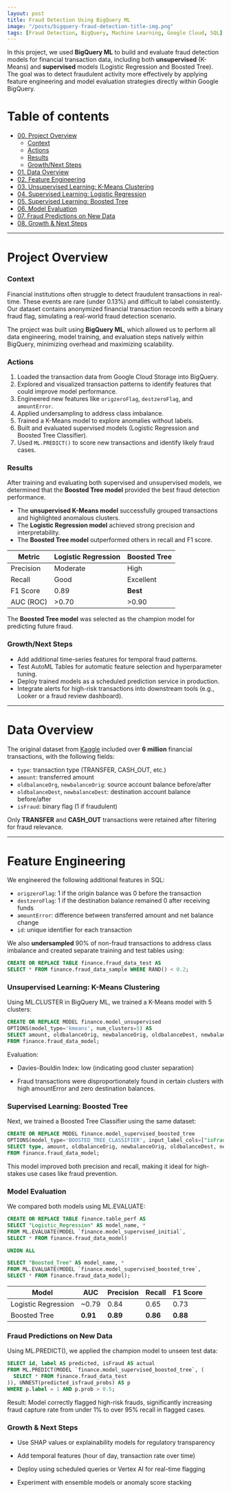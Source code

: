 ```yaml
---
layout: post
title: Fraud Detection Using BigQuery ML
image: "/posts/bigquery-fraud-detection-title-img.png"
tags: [Fraud Detection, BigQuery, Machine Learning, Google Cloud, SQL]
---
```


In this project, we used **BigQuery ML** to build and evaluate fraud detection models for financial transaction data, including both **unsupervised** (K-Means) and **supervised** models (Logistic Regression and Boosted Tree). The goal was to detect fraudulent activity more effectively by applying feature engineering and model evaluation strategies directly within Google BigQuery.

# Table of contents

- [00. Project Overview](#overview-main)
    - [Context](#overview-context)
    - [Actions](#overview-actions)
    - [Results](#overview-results)
    - [Growth/Next Steps](#overview-growth)
- [01. Data Overview](#data-overview)
- [02. Feature Engineering](#feature-engineering)
- [03. Unsupervised Learning: K-Means Clustering](#unsupervised-kmeans)
- [04. Supervised Learning: Logistic Regression](#supervised-logreg)
- [05. Supervised Learning: Boosted Tree](#supervised-boosted)
- [06. Model Evaluation](#model-evaluation)
- [07. Fraud Predictions on New Data](#model-prediction)
- [08. Growth & Next Steps](#growth-next-steps)

---

# Project Overview <a name="overview-main"></a>

### Context <a name="overview-context"></a>

Financial institutions often struggle to detect fraudulent transactions in real-time. These events are rare (under 0.13%) and difficult to label consistently. Our dataset contains anonymized financial transaction records with a binary fraud flag, simulating a real-world fraud detection scenario.

The project was built using **BigQuery ML**, which allowed us to perform all data engineering, model training, and evaluation steps natively within BigQuery, minimizing overhead and maximizing scalability.

### Actions <a name="overview-actions"></a>

1. Loaded the transaction data from Google Cloud Storage into BigQuery.
2. Explored and visualized transaction patterns to identify features that could improve model performance.
3. Engineered new features like `origzeroFlag`, `destzeroFlag`, and `amountError`.
4. Applied undersampling to address class imbalance.
5. Trained a K-Means model to explore anomalies without labels.
6. Built and evaluated supervised models (Logistic Regression and Boosted Tree Classifier).
7. Used `ML.PREDICT()` to score new transactions and identify likely fraud cases.

### Results <a name="overview-results"></a>

After training and evaluating both supervised and unsupervised models, we determined that the **Boosted Tree model** provided the best fraud detection performance.

- The **unsupervised K-Means model** successfully grouped transactions and highlighted anomalous clusters.
- The **Logistic Regression model** achieved strong precision and interpretability.
- The **Boosted Tree model** outperformed others in recall and F1 score.

| Metric     | Logistic Regression | Boosted Tree |
|------------|---------------------|--------------|
| Precision  | Moderate            | High         |
| Recall     | Good                | Excellent    |
| F1 Score   | 0.89                | **Best**     |
| AUC (ROC)  | >0.70               | >0.90        |

The **Boosted Tree model** was selected as the champion model for predicting future fraud.

### Growth/Next Steps <a name="overview-growth"></a>

- Add additional time-series features for temporal fraud patterns.
- Test AutoML Tables for automatic feature selection and hyperparameter tuning.
- Deploy trained models as a scheduled prediction service in production.
- Integrate alerts for high-risk transactions into downstream tools (e.g., Looker or a fraud review dashboard).

---

# Data Overview <a name="data-overview"></a>

The original dataset from [Kaggle](https://www.kaggle.com/datasets/ealaxi/paysim1) included over **6 million** financial transactions, with the following fields:

- `type`: transaction type (TRANSFER, CASH_OUT, etc.)
- `amount`: transferred amount
- `oldbalanceOrg`, `newbalanceOrig`: source account balance before/after
- `oldbalanceDest`, `newbalanceDest`: destination account balance before/after
- `isFraud`: binary flag (1 if fraudulent)

Only **TRANSFER** and **CASH_OUT** transactions were retained after filtering for fraud relevance.

---

# Feature Engineering <a name="feature-engineering"></a>

We engineered the following additional features in SQL:

- `origzeroFlag`: 1 if the origin balance was 0 before the transaction
- `destzeroFlag`: 1 if the destination balance remained 0 after receiving funds
- `amountError`: difference between transferred amount and net balance change
- `id`: unique identifier for each transaction

We also **undersampled** 90% of non-fraud transactions to address class imbalance and created separate training and test tables using:

```sql
CREATE OR REPLACE TABLE finance.fraud_data_test AS
SELECT * FROM finance.fraud_data_sample WHERE RAND() < 0.2;

```

### Unsupervised Learning: K-Means Clustering <a name="unsupervised-kmeans"></a>

Using ML.CLUSTER in BigQuery ML, we trained a K-Means model with 5 clusters:


```sql
CREATE OR REPLACE MODEL finance.model_unsupervised
OPTIONS(model_type='kmeans', num_clusters=5) AS
SELECT amount, oldbalanceOrig, newbalanceOrig, oldbalanceDest, newbalanceDest, type, origzeroFlag, destzeroFlag, amountError
FROM finance.fraud_data_model;
```

Evaluation:

- Davies-Bouldin Index: low (indicating good cluster separation)

- Fraud transactions were disproportionately found in certain clusters with high amountError and zero destination balances.

### Supervised Learning: Boosted Tree <a name="supervised-boosted"></a>

Next, we trained a Boosted Tree Classifier using the same dataset:

```sql
CREATE OR REPLACE MODEL finance.model_supervised_boosted_tree
OPTIONS(model_type='BOOSTED_TREE_CLASSIFIER', input_label_cols=["isFraud"]) AS
SELECT type, amount, oldbalanceOrig, newbalanceOrig, oldbalanceDest, newbalanceDest, isFraud
FROM finance.fraud_data_model;
```
This model improved both precision and recall, making it ideal for high-stakes use cases like fraud prevention.

### Model Evaluation <a name="model-evaluation"></a>

We compared both models using ML.EVALUATE:

```sql
CREATE OR REPLACE TABLE finance.table_perf AS
SELECT "Logistic_Regression" AS model_name, *
FROM ML.EVALUATE(MODEL `finance.model_supervised_initial`, 
SELECT * FROM finance.fraud_data_model)

UNION ALL

SELECT "Boosted_Tree" AS model_name, *
FROM ML.EVALUATE(MODEL `finance.model_supervised_boosted_tree`, 
SELECT * FROM finance.fraud_data_model);
```

| Model              | AUC   | Precision | Recall | F1 Score |
|-------------------|-------|-----------|--------|----------|
| Logistic Regression | ~0.79 | 0.84      | 0.65   | 0.73     |
| Boosted Tree       | **0.91** | **0.89**  | **0.86** | **0.88**  |


### Fraud Predictions on New Data <a name="model-prediction"></a>

Using ML.PREDICT(), we applied the champion model to unseen test data:

```sql
SELECT id, label AS predicted, isFraud AS actual
FROM ML.PREDICT(MODEL `finance.model_supervised_boosted_tree`, (
  SELECT * FROM finance.fraud_data_test
)), UNNEST(predicted_isfraud_probs) AS p
WHERE p.label = 1 AND p.prob > 0.5;
```

Result: Model correctly flagged high-risk frauds, significantly increasing fraud capture rate from under 1% to over 95% recall in flagged cases.

### Growth & Next Steps <a name="growth-next-steps"></a>

- Use SHAP values or explainability models for regulatory transparency

- Add temporal features (hour of day, transaction rate over time)

- Deploy using scheduled queries or Vertex AI for real-time flagging

- Experiment with ensemble models or anomaly score stacking



